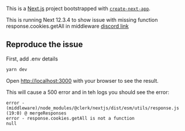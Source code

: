 This is a [Next.js](https://nextjs.org/) project bootstrapped with [`create-next-app`](https://github.com/vercel/next.js/tree/canary/packages/create-next-app).

This is running Next 12.3.4 to show issue with missing function response.cookies.getAll in middleware
[discord link](https://discord.com/channels/856971667393609759/1201523434388201534/1201523434388201534)

## Reproduce the issue

First, add .env details 

```bash
yarn dev
```

Open [http://localhost:3000](http://localhost:3000) with your browser to see the result.

This will cause a 500 error and in teh logs you should see the error:
```
error - (middleware)/node_modules/@clerk/nextjs/dist/esm/utils/response.js (19:0) @ mergeResponses
error - response.cookies.getAll is not a function
null
```